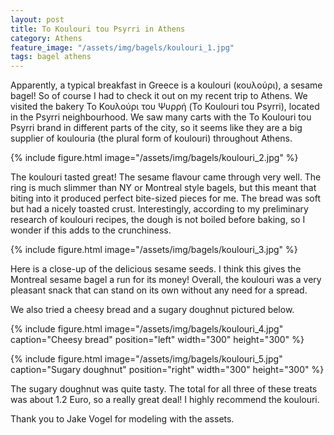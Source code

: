 ```yaml
---
layout: post
title: To Koulouri tou Psyrri in Athens
category: Athens
feature_image: "/assets/img/bagels/koulouri_1.jpg"
tags: bagel athens
---
```


Apparently, a typical breakfast in Greece is a koulouri (κουλούρι), a sesame bagel! So of course I had to check it out on my recent trip to Athens. We visited the bakery Το Κουλούρι του Ψυρρή (To Koulouri tou Psyrri), located in the Psyrri neighbourhood. We saw many carts with the To Koulouri tou Psyrri brand in different parts of the city, so it seems like they are a big supplier of koulouria (the plural form of koulouri) throughout Athens.

{% include figure.html image="/assets/img/bagels/koulouri_2.jpg" %}

The koulouri tasted great! The sesame flavour came through very well. The ring is much slimmer than NY or Montreal style bagels, but this meant that biting into it produced perfect bite-sized pieces for me. The bread was soft but had a nicely toasted crust. Interestingly, according to my preliminary research of koulouri recipes, the dough is not boiled before baking, so I wonder if this adds to the crunchiness. 

{% include figure.html image="/assets/img/bagels/koulouri_3.jpg" %}

Here is a close-up of the delicious sesame seeds. I think this gives the Montreal sesame bagel a run for its money! Overall, the koulouri was a very pleasant snack that can stand on its own without any need for a spread. 

We also tried a cheesy bread and a sugary doughnut pictured below. 

{% include figure.html image="/assets/img/bagels/koulouri_4.jpg" caption="Cheesy bread" position="left" width="300" height="300" %}

{% include figure.html image="/assets/img/bagels/koulouri_5.jpg" caption="Sugary doughnut" position="right" width="300" height="300" %}

The sugary doughnut was quite tasty. The total for all three of these treats was about 1.2 Euro, so a really great deal! I highly recommend the koulouri.

Thank you to Jake Vogel for modeling with the assets.
